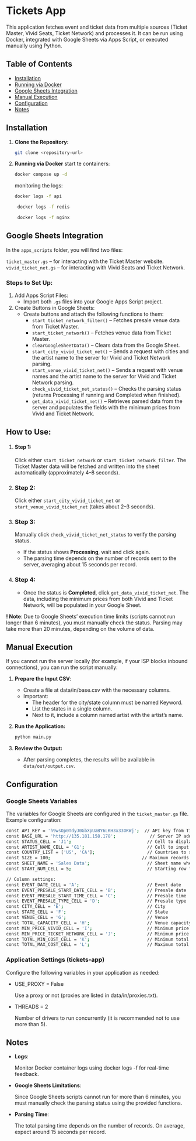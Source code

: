 # Tickets App

This application fetches event and ticket data from multiple sources (Ticket Master, Vivid Seats, Ticket Network) and processes it. It can be run using Docker, integrated with Google Sheets via Apps Script, or executed manually using Python.

## Table of Contents

- [Installation](#installation)
- [Running via Docker](#running-via-docker)
- [Google Sheets Integration](#google-sheets-integration)
- [Manual Execution](#manual-execution)
- [Configuration](#configuration)
- [Notes](#notes)

## Installation

1. **Clone the Repository:**

   ```bash
   git clone <repository-url>
   ```

2. **Running via Docker**
    start te containers:
    ```bash
   docker compose up -d
   ```
   monitoring the logs:
     ```bash
    docker logs -f api
   ```
   ```bash
    docker logs -f redis
   ```
   ```bash
    docker logs -f nginx
   ```

## Google Sheets Integration
In the `apps_scripts` folder, you will find two files:

`ticket_master.gs` – for interacting with the Ticket Master website.
`vivid_ticket_net.gs` – for interacting with Vivid Seats and Ticket Network.

### Steps to Set Up:
1. Add Apps Script Files:
    * Import both `.gs` files into your Google Apps Script project.
2. Create Buttons in Google Sheets:
    * Create buttons and attach the following functions to them:
        * `start_ticket_network_filter()` – Fetches presale venue data from Ticket Master.
        * `start_ticket_network()` – Fetches venue data from Ticket Master. 
        * `clearGoogleSheetData()` – Clears data from the Google Sheet. 
        * `start_city_vivid_ticket_net()` – Sends a request with cities and the artist name to the server for Vivid and Ticket Network parsing. 
        * `start_venue_vivid_ticket_net()` – Sends a request with venue names and the artist name to the server for Vivid and Ticket Network parsing. 
        * `check_vivid_ticket_net_status()` – Checks the parsing status (returns Processing if running and Completed when finished). 
        * `get_data_vivid_ticket_net()` – Retrieves parsed data from the server and populates the fields with the minimum prices from Vivid and Ticket Network.

## How to Use:
1. #### Step 1:
    Click either `start_ticket_network` or `start_ticket_network_filter`. The Ticket Master data will be fetched and written into the sheet automatically (approximately 4–8 seconds).

2. ### Step 2:
    Click either `start_city_vivid_ticket_net` or `start_venue_vivid_ticket_net` (takes about 2–3 seconds).

3. ### Step 3:
    Manually click `check_vivid_ticket_net_status` to verify the parsing status.

    * If the status shows __Processing__, wait and click again.
    * The parsing time depends on the number of records sent to the server, averaging about 15 seconds per record.
4. ### Step 4:
    * Once the status is __Completed__, click `get_data_vivid_ticket_net`. The data, including the minimum prices from both Vivid and Ticket Network, will be populated in your Google Sheet.

**! Note**: Due to Google Sheets’ execution time limits (scripts cannot run longer than 6 minutes), you must manually check the status. Parsing may take more than 20 minutes, depending on the volume of data.


## Manual Execution
If you cannot run the server locally (for example, if your ISP blocks inbound connections), you can run the script manually:

1. **Prepare the Input CSV**:

    * Create a file at data/in/base.csv with the necessary columns.
    * Important:
      * The header for the city/state column must be named Keyword. 
      * List the states in a single column. 
      * Next to it, include a column named artist with the artist’s name.

2. **Run the Application:**
    ```bash
   python main.py
   ```
3. **Review the Output:**
    * After parsing completes, the results will be available in d`ata/out/output.csv`.

## Configuration
### Google Sheets Variables
The variables for Google Sheets are configured in the `ticket_master.gs` file. Example configuration:
```bash
const API_KEY = 'h9wsOp0TdyJ0GbXpUaBY6LKH3x33OKWj';  // API key from Ticket Master
const BASE_URL = 'http://135.181.158.178';             // Server IP address for Vivid and Ticket Network parsing
const STATUS_CELL = 'J1';                             // Cell to display the parsing status
const ARTIST_NAME_CELL = 'G1';                        // Cell to input the artist name
const COUNTRY_LIST = ['US', 'CA'];                    // Countries to search on Ticket Master
const SIZE = 100;                                   // Maximum records to fetch per request from Ticket Network (max 100)
const SHEET_NAME = 'Sales Data';                      // Sheet name where data will be populated
const START_NUM_CELL = 5;                             // Starting row for data entry

// Column settings:
const EVENT_DATE_CELL = 'A';                          // Event date
const EVENT_PRESALE_START_DATE_CELL = 'B';            // Presale date
const EVENT_PRESALE_START_TIME_CELL = 'C';            // Presale time
const EVENT_PRESALE_TYPE_CELL = 'D';                  // Presale type
const CITY_CELL = 'E';                                // City
const STATE_CELL = 'F';                               // State
const VENUE_CELL = 'G';                               // Venue
const TOTAL_CAPACITY_CELL = 'H';                      // Venue capacity
const MIN_PRICE_VIVID_CELL = 'I';                     // Minimum price from Vivid Seats
const MIN_PRICE_TICKET_NETWORK_CELL = 'J';            // Minimum price from Ticket Network
const TOTAL_MIN_COST_CELL = 'K';                      // Minimum total cost
const TOTAL_MAX_COST_CELL = 'L';                      // Maximum total cost
```

### Application Settings (tickets-app)
Configure the following variables in your application as needed:
* USE_PROXY = False

    Use a proxy or not (proxies are listed in data/in/proxies.txt).

* THREADS = 2

    Number of drivers to run concurrently (it is recommended not to use more than 5).

## Notes
* __Logs__:

    Monitor Docker container logs using docker logs -f <container-name> for real-time feedback.

* __Google Sheets Limitations__:

    Since Google Sheets scripts cannot run for more than 6 minutes, you must manually check the parsing status using the provided functions.

* __Parsing Time__:

    The total parsing time depends on the number of records. On average, expect around 15 seconds per record.